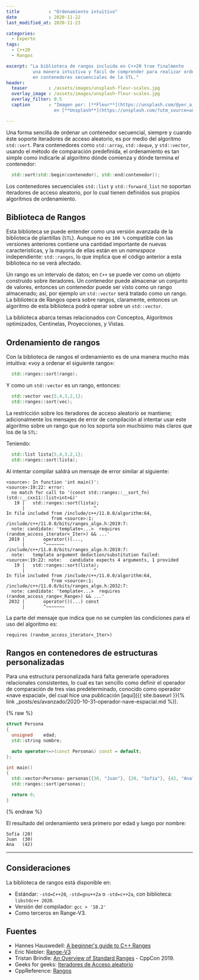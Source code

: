 ```yaml
---
title           : "Ordenamiento intuitivo"
date            : 2020-11-22
last_modified_at: 2020-11-23

categories:
  - Experto
tags:
  - C++20
  - Rangos

excerpt: "La biblioteca de rangos incluida en C++20 trae finalmente 
          una manera intuitiva y fácil de comprender para realizar ordenamientos 
          en contenedores secuenciales de la STL."
header:
  teaser        : /assets/images/unsplash-fleur-scales.jpg
  overlay_image : /assets/images/unsplash-fleur-scales.jpg
  overlay_filter: 0.5
  caption       : "Imagen por: [**Fleur**](https://unsplash.com/@yer_a_wizard?utm_source=unsplash) 
                  en [**Unsplash**](https://unsplash.com/?utm_source=unsplash)"

---
```


Una forma sencilla de ordenar un contenedor secuencial, siempre y cuando éste 
soporte iteradores de acceso aleatorio, es por medio del algoritmo `std::sort`. 
Para contenedores como `std::array`, `std::deque`, y `std::vector`,
usando el método de comparación predefinida, el ordenamiento es tan simple como 
indicarle al algoritmo dónde comienza y dónde termina el contenedor:

```c++
  std::sort(std::begin(contenedor), std::end(contenedor));
```

Los contenedores secuenciales `std::list` y `std::forward_list` no soportan 
iteradores de acceso aleatorio, por lo cual tienen definidos sus propios 
algoritmos de ordenamiento.

## Biblioteca de Rangos

Esta biblioteca se puede entender como una versión avanzada de la biblioteca
de plantillas (`STL`). Aunque no es `100 %` compatible con las versiones anteriores
contiene una cantidad importante de nuevas características, y la mayoría de ellas
están en un _namespace_ independiente: `std::ranges`, lo que implica que el código
anterior a esta biblioteca no se verá afectado.

Un rango es un intervalo de datos; en `C++` se puede ver como un objeto 
construido sobre iteradores. Un contenedor puede almacenar un conjunto de valores, 
entonces un contenedor puede ser visto como un rango almacenado; así, por ejemplo
un `std::vector` será tratado como un rango. La biblioteca de Rangos opera sobre
rangos, claramente, entonces un algoritmo de esta biblioteca podrá operar sobre 
un `std::vector`.

La biblioteca abarca temas relacionados con Conceptos, Algoritmos optimizados, 
Centinelas, Proyecciones, y Vistas.

## Ordenamiento de rangos

Con la biblioteca de rangos el ordenamiento es de una manera mucho más intuitiva:
«voy a ordenar el siguiente rango»:

```c++
  std::ranges::sort(rango);
```

Y como un `std::vector` es un rango, entonces:

```c++
  std::vector vec{5,4,3,2,1};
  std::ranges::sort(vec);
```

La restricción sobre los iteradores de acceso aleatorio se mantiene; adicionalmente
los mensajes de error de compilación al intentar usar este algoritmo sobre un 
rango que no los soporta son muchísimo más claros que los de la `STL`:

Teniendo:
```c++
  std::list lista{5,4,3,2,1};
  std::ranges::sort(lista);
```

Al intentar compilar saldrá un mensaje de error similar al siguiente:
```
<source>: In function 'int main()':
<source>:19:22: error: 
  no match for call to '(const std::ranges::__sort_fn) (std::__cxx11::list<int>&)'
   19 |   std::ranges::sort(lista);
      |                          ^
In file included from /include/c++/11.0.0/algorithm:64,
                 from <source>:1:
/include/c++/11.0.0/bits/ranges_algo.h:2019:7: 
  note: candidate: 'template<...>  requires (random_access_iterator<_Iter>) && ...'
 2019 |       operator()(...,
      |       ^~~~~~~~
/include/c++/11.0.0/bits/ranges_algo.h:2019:7: 
  note:   template argument deduction/substitution failed:
<source>:19:22: note:   candidate expects 4 arguments, 1 provided
   19 |   std::ranges::sort(lista);
      |                          ^
In file included from /include/c++/11.0.0/algorithm:64,
                 from <source>:1:
/include/c++/11.0.0/bits/ranges_algo.h:2032:7: 
  note: candidate: 'template<...>  requires (random_access_range<_Range>) && ...'
 2032 |       operator()(...) const
      |       ^~~~~~~~
```

La parte del mensaje que indica que no se cumplen las condiciones para el uso 
del algoritmo es: 

    requires (random_access_iterator<_Iter>)


## Rangos en contenedores de estructuras personalizadas

Para una estructura personalizada hará falta generarle operadores relacionales
consistentes, lo cual es tan sencillo como definir el operador de comparación 
de tres vías predeterminado, conocido como operador 
«nave espacial», del cual hice una publicación [aquí]({{ site.baseurl }}{% link _posts/es/avanzado/2020-10-31-operador-nave-espacial.md %}).

{% raw %}
```c++
struct Persona
{
  unsigned    edad;
  std::string nombre;

  auto operator<=>(const Persona&) const = default;
};

int main()
{
  std::vector<Persona> personas{{30, "Juan"}, {20, "Sofía"}, {42, "Ana"}};
  std::ranges::sort(personas);

  return 0;
}
```
{% endraw %}

El resultado del ordenamiento será primero por edad y luego por nombre:

    Sofía (20)
    Juan  (30)
    Ana   (42)

---
## Consideraciones

La biblioteca de rangos está disponible en:
- Estándar: `-std=C++20`, `-std=gnu++2a` o `-std=c++2a`, con biblioteca: `libstdc++ 2020`. 
- Versión del compilador: `gcc > '10.2'`
- Como terceros en Range-V3.

## Fuentes
- Hannes Hauswedell: [A beginner's guide to C++ Ranges](https://hannes.hauswedell.net/post/2019/11/30/range_intro/)
- Eric Niebler: [Range-V3](https://ericniebler.github.io/range-v3/)
- Tristan Brindle: [An Overview of Standard Ranges](https://youtu.be/SYLgG7Q5Zws) - CppCon 2019.
- Geeks for geeks: [Iteradores de Acceso aleatorio](https://www.geeksforgeeks.org/random-access-iterators-in-cpp/)
- CppReference: [Rangos](https://es.cppreference.com/w/cpp/ranges)
